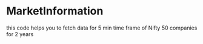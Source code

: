 # MarketInformation
 this code helps you to fetch data for 5 min time frame of Nifty 50 companies for 2 years
